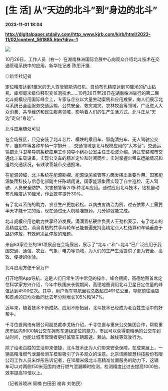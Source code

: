 # [生 活] 从“天边的北斗”到“身边的北斗”

**2023-11-01 18:04**

**http://digitalpaper.stdaily.com/http_www.kjrb.com/kjrb/html/2023-11/02/content_561885.htm?div=-1**

![](http://digitalpaper.stdaily.com/http_www.kjrb.com/kjrb/images/2023-11/02/08/3570847_wangjj_1698822209998_b.jpg)

10月26日，工作人员（右一）在湖南株洲国际会展中心向观众介绍北斗技术在交通管理系统中的应用。新华社记者 陈思汗摄

 ◎新华社记者

 定位精度达到1厘米的无人驾驶智能清扫机、自动布孔精度达到10厘米的矿山钻机、库坝毫米级位移形变监测技术……10月26日至28日在湖南株洲举行的第二届北斗规模应用国际峰会上，专家与企业以大量生动案例和应用成果，向人们展示北斗系统已全面服务交通运输、公共安全、救灾减灾、农林牧渔等领域，广泛进入大众消费、共享经济和民生服务领域，影响着人们的生产生活方式，北斗正从“天边”走向“身边”。

 北斗应用随处可见

 在会场展区，只见安装了北斗芯片、模块的乘用车、智能清扫车、无人驾驶公交车、自卸车等各种车辆一字排开……交通领域是北斗规模应用的“大本营”。交通运输部北斗卫星导航系统应用工作领导小组办公室主任王松波介绍，通过安装城市交通北斗车载设备，实现公交车的精准定位和时间同步，实时掌握出租车运输情况和道路交通状况，有效改善城市交通拥堵。

 在能源领域，北斗系统在能源勘探、能源设施监管等方面发挥出重要作用。国家能源集团科技与信息化部副主任陈靖翔说，国家能源集团实现了自主巡检、无人驾驶、人员安全防护、灾害预警等20多种北斗应用。通过应用北斗技术，钻机自动布孔精度达10厘米，作业效率提升30%。

 有了北斗系统的助力，农业生产更加轻松。以病虫害防治为例，过去依靠人工需要半天才能干完的活，现在通过无人机精准施药，几分钟就能完成。

 北斗规模应用也助力共享经济发展。滴滴青桔硬件负责人王劲松表示，有了北斗的高精度定位，滴滴青桔的共享两轮车已能普遍支持高精定点入栏结算和车辆垂直于路边停放，有效解决乱停放的难题。

 来自83家企业的191项展品在会场展出，展示了“北斗+”和“+北斗”已广泛应用于我国交通、通信、农业、气象、电力等领域，为人们的生产生活提供了更为安全、高效、便捷的体验。

 北斗应用方便千家万户

 打开地图App导航，这是人们日常生活中常见的操作。峰会期间，高德地图首席定位科学家方兴介绍，今年中秋国庆长假期间，高德地图调用北斗卫星日定位量的峰值达到4500亿次。其中，用户驾车导航里程总数超过491亿公里，导航前往酒店和景点的日均次数同比去年分别增长105%和147%。

 近年来，随着技术不断成熟、应用不断拓展，北斗技术已经成为老百姓生活中的好帮手。

 千寻位置网络有限公司副总裁李戈杨介绍，千寻位置与重庆公交集团合作，帮助重庆市区内9000辆公交车拥有车道级定位的能力，市民可以获得更精确的公交车到站时间，也能让城市管理者更好监管车辆超速、赖站、越线等驾驶行为。

 除了给老百姓的生活带来便捷，北斗技术还为人们带来安全保障。在成果展上，一辆高精准燃气泄漏检测车模型吸引了许多观众的注意。北京讯腾智慧科技股份有限公司工作人员米烨彤告诉记者，在10厘米级北斗高精准位置服务的助力下，这辆车可以对两侧150米范围内进行燃气泄漏瞬时检测，检测精度比过去提高1000倍，效率提高10倍以上。

 （记者苏晓洲 周楠 白田田 谢奔 刘佑民）
